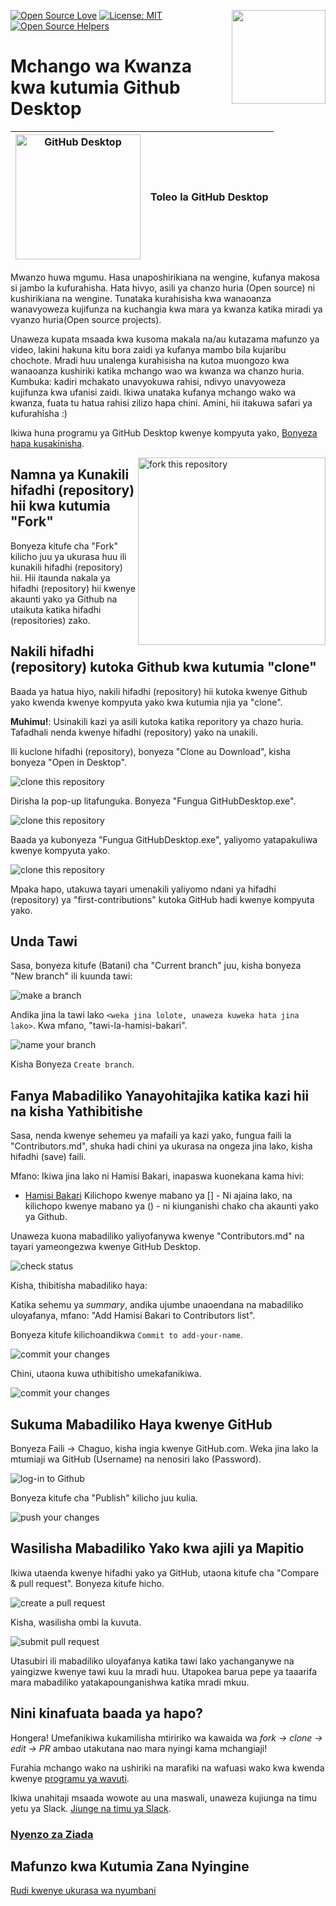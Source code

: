 [![Open Source Love](https://badges.frapsoft.com/os/v1/open-source.svg?v=103)](https://github.com/ellerbrock/open-source-badges/)
[<img align="right" width="150" src="https://firstcontributions.github.io/assets/gui-tool-tutorials/github-desktop-tutorial/join-slack-team.png">](https://join.slack.com/t/firstcontributors/shared_invite/zt-1hg51qkgm-Xc7HxhsiPYNN3ofX2_I8FA)
[![License: MIT](https://img.shields.io/badge/License-MIT-green.svg)](https://opensource.org/licenses/MIT)
[![Open Source Helpers](https://www.codetriage.com/roshanjossey/first-contributions/badges/users.svg)](https://www.codetriage.com/roshanjossey/first-contributions)

# Mchango wa Kwanza kwa kutumia Github Desktop

| <img alt="GitHub Desktop" src="https://desktop.github.com/images/desktop-icon.svg" width="200"> | Toleo la GitHub Desktop |
| ----------------------------------------------------------------------------------------------- | ----------------------- |

Mwanzo huwa mgumu. Hasa unaposhirikiana na wengine, kufanya makosa si jambo la kufurahisha. Hata hivyo, asili ya chanzo huria (Open source) ni kushirikiana na wengine. Tunataka kurahisisha kwa wanaoanza wanavyoweza kujifunza na kuchangia kwa mara ya kwanza katika miradi ya vyanzo huria(Open source projects).

Unaweza kupata msaada kwa kusoma makala na/au kutazama mafunzo ya video, lakini hakuna kitu bora zaidi ya kufanya mambo bila kujaribu chochote. Mradi huu unalenga kurahisisha na kutoa muongozo kwa wanaoanza kushiriki katika mchango wao wa kwanza wa chanzo huria. Kumbuka: kadiri mchakato unavyokuwa rahisi, ndivyo unavyoweza kujifunza kwa ufanisi zaidi. Ikiwa unataka kufanya mchango wako wa kwanza, fuata tu hatua rahisi zilizo hapa chini. Amini, hii itakuwa safari ya kufurahisha :)

Ikiwa huna programu ya GitHub Desktop kwenye kompyuta yako, [Bonyeza hapa kusakinisha](https://desktop.github.com/).

<img align="right" width="300" src="https://firstcontributions.github.io/assets/gui-tool-tutorials/github-desktop-tutorial/fork.png" alt="fork this repository" />

## Namna ya Kunakili hifadhi (repository) hii kwa kutumia "Fork"

Bonyeza kitufe cha "Fork" kilicho juu ya ukurasa huu ili kunakili hifadhi (repository) hii. Hii itaunda nakala ya hifadhi (repository) hii kwenye akaunti yako ya Github na utaikuta katika hifadhi (repositories) zako.

## Nakili hifadhi (repository) kutoka Github kwa kutumia "clone"

Baada ya hatua hiyo, nakili hifadhi (repository) hii kutoka kwenye Github yako kwenda kwenye kompyuta yako kwa kutumia njia ya "clone".

**Muhimu!**: Usinakili kazi ya asili kutoka katika reporitory ya chazo huria. Tafadhali nenda kwenye hifadhi (repository) yako na unakili.

Ili kuclone hifadhi (repository), bonyeza "Clone au Download", kisha bonyeza "Open in Desktop".

<img src="https://firstcontributions.github.io/assets/gui-tool-tutorials/github-desktop-tutorial/dt1-clonetodesktop.png" alt="clone this repository" />

Dirisha la pop-up litafunguka. Bonyeza "Fungua GitHubDesktop.exe".

<img src="https://firstcontributions.github.io/assets/gui-tool-tutorials/github-desktop-tutorial/dt1-open-githubdesktop.png" alt="clone this repository" />

Baada ya kubonyeza "Fungua GitHubDesktop.exe", yaliyomo yatapakuliwa kwenye kompyuta yako.

<img src="https://firstcontributions.github.io/assets/gui-tool-tutorials/github-desktop-tutorial/dt1-downloaded.png" alt="clone this repository" />

Mpaka hapo, utakuwa tayari umenakili yaliyomo ndani ya hifadhi (repository) ya "first-contributions" kutoka GitHub hadi kwenye kompyuta yako.

## Unda Tawi

Sasa, bonyeza kitufe (Batani) cha "Current branch" juu, kisha bonyeza "New branch" ili kuunda tawi:

<img src="https://firstcontributions.github.io/assets/gui-tool-tutorials/github-desktop-tutorial/dt1-create-branch.png" alt="make a branch" />

Andika jina la tawi lako `<weka jina lolote, unaweza kuweka hata jina lako>`. Kwa mfano, "tawi-la-hamisi-bakari".

<img src="https://firstcontributions.github.io/assets/gui-tool-tutorials/github-desktop-tutorial/dt1-create-branch-name.png" alt="name your branch" />

Kisha Bonyeza `Create branch`.

## Fanya Mabadiliko Yanayohitajika katika kazi hii na kisha Yathibitishe

Sasa, nenda kwenye sehemeu ya mafaili ya kazi yako, fungua faili la "Contributors.md", shuka hadi chini ya ukurasa na ongeza jina lako, kisha hifadhi (save) faili.

Mfano: Ikiwa jina lako ni Hamisi Bakari, inapaswa kuonekana kama hivi:

- [Hamisi Bakari](https://github.com/hamisibakari)
Kilichopo kwenye mabano ya [] - Ni ajaina lako, na kilichopo kwenye mabano ya () - ni kiunganishi chako cha akaunti yako ya Github.

Unaweza kuona mabadiliko yaliyofanywa kwenye "Contributors.md" na tayari yameongezwa kwenye GitHub Desktop.

<img src="https://firstcontributions.github.io/assets/gui-tool-tutorials/github-desktop-tutorial/dt1-status.png" alt="check status" />

Kisha, thibitisha mabadiliko haya:

Katika sehemu ya _summary_, andika ujumbe unaoendana na mabadiliko uloyafanya, mfano: "Add Hamisi Bakari to Contributors list".

Bonyeza kitufe kilichoandikwa `Commit to add-your-name`.

<img src="https://firstcontributions.github.io/assets/gui-tool-tutorials/github-desktop-tutorial/dt1-commit1.png" alt="commit your changes" />

Chini, utaona kuwa uthibitisho umekafanikiwa.

<img src="https://firstcontributions.github.io/assets/gui-tool-tutorials/github-desktop-tutorial/dt1-commit2.png" alt="commit your changes" />

## Sukuma Mabadiliko Haya kwenye GitHub

Bonyeza Faili -> Chaguo, kisha ingia kwenye GitHub.com. Weka jina lako la mtumiaji wa GitHub (Username) na nenosiri lako (Password).

<img src="https://firstcontributions.github.io/assets/gui-tool-tutorials/github-desktop-tutorial/dt1-sign-in.png" alt="log-in to Github" />

Bonyeza kitufe cha "Publish" kilicho juu kulia.

<img src="https://firstcontributions.github.io/assets/gui-tool-tutorials/github-desktop-tutorial/dt1-publish1.png" alt="push your changes" />

## Wasilisha Mabadiliko Yako kwa ajili ya Mapitio

Ikiwa utaenda kwenye hifadhi yako ya GitHub, utaona kitufe cha "Compare & pull request". Bonyeza kitufe hicho.

<img src="https://firstcontributions.github.io/assets/gui-tool-tutorials/github-desktop-tutorial/compare-and-pull.png" alt="create a pull request" />

Kisha, wasilisha ombi la kuvuta.

<img src="https://firstcontributions.github.io/assets/gui-tool-tutorials/github-desktop-tutorial/submit-pull-request.png" alt="submit pull request" />

Utasubiri ili mabadiliko uloyafanya katika tawi lako yachanganywe na yaingizwe kwenye tawi kuu la mradi huu. Utapokea barua pepe ya taaarifa mara mabadiliko yatakapounganishwa katika mradi mkuu.

## Nini kinafuata baada ya hapo?

Hongera! Umefanikiwa kukamilisha mtiririko wa kawaida wa _fork -> clone -> edit -> PR_ ambao utakutana nao mara nyingi kama mchangiaji!

Furahia mchango wako na ushiriki na marafiki na wafuasi wako kwa kwenda kwenye [programu ya wavuti](https://firstcontributions.github.io#social-share).

Ikiwa unahitaji msaada wowote au una maswali, unaweza kujiunga na timu yetu ya Slack. [Jiunge na timu ya Slack](https://join.slack.com/t/firstcontributors/shared_invite/zt-1hg51qkgm-Xc7HxhsiPYNN3ofX2_I8FA).

### [Nyenzo za Ziada](../additional-material/git_workflow_scenarios/additional-material.md)

## Mafunzo kwa Kutumia Zana Nyingine

[Rudi kwenye ukurasa wa nyumbani](https://github.com/firstcontributions/first-contributions#tutorials-using-other-tools)